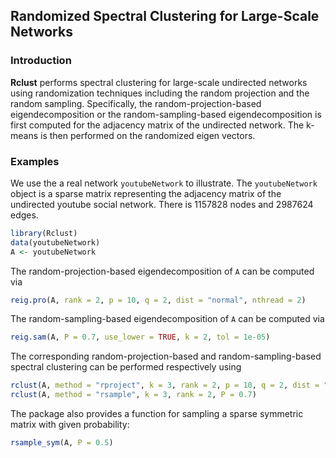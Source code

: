 ## Randomized Spectral Clustering for Large-Scale Networks
### Introduction

**Rclust** performs spectral clustering for large-scale undirected networks using
randomization techniques including the random projection and the random sampling. Specifically, the
random-projection-based eigendecomposition or the random-sampling-based eigendecomposition is first computed for the 
adjacency matrix of the undirected network. The k-means is 
then performed on the randomized eigen vectors. 

### Examples

We use the a real network `youtubeNetwork` to illustrate. The `youtubeNetwork` object is a sparse matrix 
representing the adjacency matrix of the undirected youtube social network. There is 1157828 nodes and 2987624 edges.

```r
library(Rclust)
data(youtubeNetwork)
A <- youtubeNetwork
```

The random-projection-based eigendecomposition of `A` can be computed via

```r
reig.pro(A, rank = 2, p = 10, q = 2, dist = "normal", nthread = 2)
```

The random-sampling-based eigendecomposition of `A` can be computed via

```r
reig.sam(A, P = 0.7, use_lower = TRUE, k = 2, tol = 1e-05)
```

The corresponding random-projection-based and random-sampling-based spectral clustering can be
performed respectively using 

```r
rclust(A, method = "rproject", k = 3, rank = 2, p = 10, q = 2, dist = "normal")
rclust(A, method = "rsample", k = 3, rank = 2, P = 0.7)
```

The package also provides a function for sampling a sparse symmetric matrix with given probability:

```r
rsample_sym(A, P = 0.5)
```














